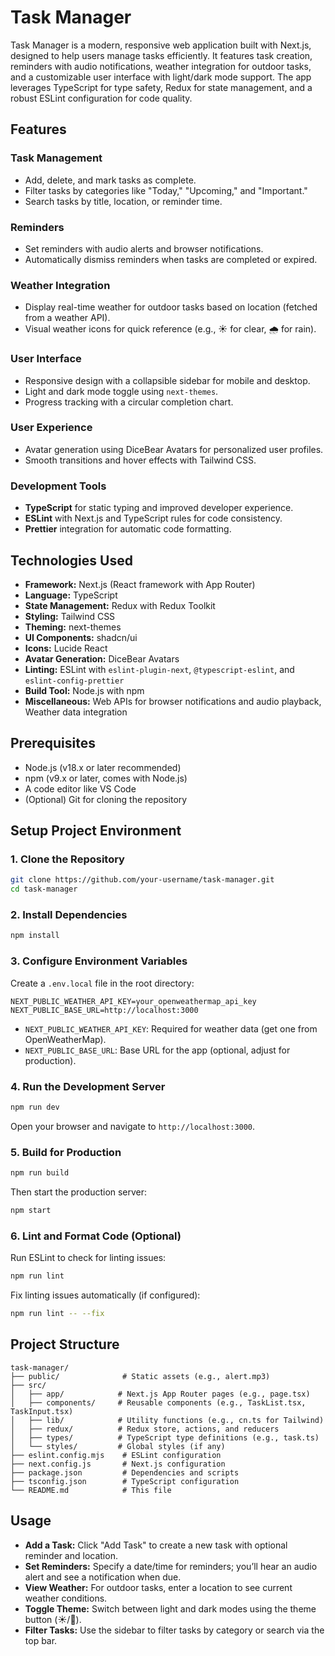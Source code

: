 # Task Manager

Task Manager is a modern, responsive web application built with Next.js, designed to help users manage tasks efficiently. It features task creation, reminders with audio notifications, weather integration for outdoor tasks, and a customizable user interface with light/dark mode support. The app leverages TypeScript for type safety, Redux for state management, and a robust ESLint configuration for code quality.

## Features
### Task Management
- Add, delete, and mark tasks as complete.
- Filter tasks by categories like "Today," "Upcoming," and "Important."
- Search tasks by title, location, or reminder time.

### Reminders
- Set reminders with audio alerts and browser notifications.
- Automatically dismiss reminders when tasks are completed or expired.

### Weather Integration
- Display real-time weather for outdoor tasks based on location (fetched from a weather API).
- Visual weather icons for quick reference (e.g., ☀️ for clear, 🌧️ for rain).

### User Interface
- Responsive design with a collapsible sidebar for mobile and desktop.
- Light and dark mode toggle using `next-themes`.
- Progress tracking with a circular completion chart.

### User Experience
- Avatar generation using DiceBear Avatars for personalized user profiles.
- Smooth transitions and hover effects with Tailwind CSS.

### Development Tools
- **TypeScript** for static typing and improved developer experience.
- **ESLint** with Next.js and TypeScript rules for code consistency.
- **Prettier** integration for automatic code formatting.

## Technologies Used
- **Framework:** Next.js (React framework with App Router)
- **Language:** TypeScript
- **State Management:** Redux with Redux Toolkit
- **Styling:** Tailwind CSS
- **Theming:** next-themes
- **UI Components:** shadcn/ui
- **Icons:** Lucide React
- **Avatar Generation:** DiceBear Avatars
- **Linting:** ESLint with `eslint-plugin-next`, `@typescript-eslint`, and `eslint-config-prettier`
- **Build Tool:** Node.js with npm
- **Miscellaneous:** Web APIs for browser notifications and audio playback, Weather data integration

## Prerequisites
- Node.js (v18.x or later recommended)
- npm (v9.x or later, comes with Node.js)
- A code editor like VS Code
- (Optional) Git for cloning the repository

## Setup Project Environment

### 1. Clone the Repository
```bash
git clone https://github.com/your-username/task-manager.git
cd task-manager
```

### 2. Install Dependencies
```bash
npm install
```

### 3. Configure Environment Variables
Create a `.env.local` file in the root directory:
```env
NEXT_PUBLIC_WEATHER_API_KEY=your_openweathermap_api_key
NEXT_PUBLIC_BASE_URL=http://localhost:3000
```
- `NEXT_PUBLIC_WEATHER_API_KEY`: Required for weather data (get one from OpenWeatherMap).
- `NEXT_PUBLIC_BASE_URL`: Base URL for the app (optional, adjust for production).

### 4. Run the Development Server
```bash
npm run dev
```
Open your browser and navigate to `http://localhost:3000`.

### 5. Build for Production
```bash
npm run build
```
Then start the production server:
```bash
npm start
```

### 6. Lint and Format Code (Optional)
Run ESLint to check for linting issues:
```bash
npm run lint
```
Fix linting issues automatically (if configured):
```bash
npm run lint -- --fix
```

## Project Structure
```
task-manager/
├── public/              # Static assets (e.g., alert.mp3)
├── src/
│   ├── app/            # Next.js App Router pages (e.g., page.tsx)
│   ├── components/     # Reusable components (e.g., TaskList.tsx, TaskInput.tsx)
│   ├── lib/            # Utility functions (e.g., cn.ts for Tailwind)
│   ├── redux/          # Redux store, actions, and reducers
│   ├── types/          # TypeScript type definitions (e.g., task.ts)
│   └── styles/         # Global styles (if any)
├── eslint.config.mjs    # ESLint configuration
├── next.config.js       # Next.js configuration
├── package.json         # Dependencies and scripts
├── tsconfig.json        # TypeScript configuration
└── README.md            # This file
```

## Usage
- **Add a Task:** Click "Add Task" to create a new task with optional reminder and location.
- **Set Reminders:** Specify a date/time for reminders; you’ll hear an audio alert and see a notification when due.
- **View Weather:** For outdoor tasks, enter a location to see current weather conditions.
- **Toggle Theme:** Switch between light and dark modes using the theme button (☀️/🌙).
- **Filter Tasks:** Use the sidebar to filter tasks by category or search via the top bar.



